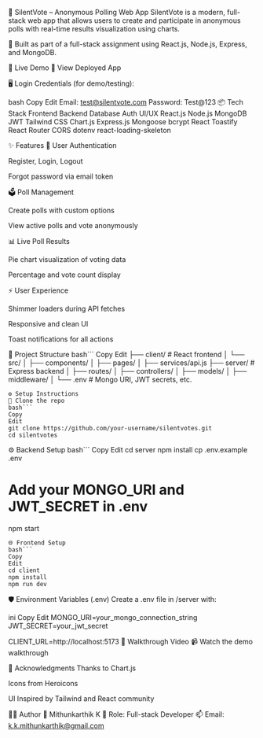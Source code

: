 📄 SilentVote – Anonymous Polling Web App
SilentVote is a modern, full-stack web app that allows users to create and participate in anonymous polls with real-time results visualization using charts.

🎯 Built as part of a full-stack assignment using React.js, Node.js, Express, and MongoDB.

🚀 Live Demo
🔗 View Deployed App

🖥️ Login Credentials (for demo/testing):

bash
Copy
Edit
Email: test@silentvote.com
Password: Test@123
📦 Tech Stack
Frontend	Backend	Database	Auth	UI/UX
React.js	Node.js	MongoDB	JWT	Tailwind CSS
Chart.js	Express.js	Mongoose	bcrypt	React Toastify
React Router	CORS	dotenv		react-loading-skeleton

✨ Features
🔐 User Authentication

Register, Login, Logout

Forgot password via email token

🗳️ Poll Management

Create polls with custom options

View active polls and vote anonymously

📊 Live Poll Results

Pie chart visualization of voting data

Percentage and vote count display

⚡ User Experience

Shimmer loaders during API fetches

Responsive and clean UI

Toast notifications for all actions

📂 Project Structure
bash```
Copy
Edit
├── client/           # React frontend
│   └── src/
│       ├── components/
│       ├── pages/
│       ├── services/api.js
├── server/           # Express backend
│   ├── routes/
│   ├── controllers/
│   ├── models/
│   ├── middleware/
│   └── .env          # Mongo URI, JWT secrets, etc.
```
⚙️ Setup Instructions
🔧 Clone the repo
bash```
Copy
Edit
git clone https://github.com/your-username/silentvotes.git
cd silentvotes
```
⚙️ Backend Setup
bash```
Copy
Edit
cd server
npm install
cp .env.example .env
# Add your MONGO_URI and JWT_SECRET in .env
npm start
```
🌐 Frontend Setup
bash```
Copy
Edit
cd client
npm install
npm run dev
```
🛡️ Environment Variables (.env)
Create a .env file in /server with:

ini
Copy
Edit
MONGO_URI=your_mongo_connection_string
JWT_SECRET=your_jwt_secret

CLIENT_URL=http://localhost:5173
🎥 Walkthrough Video
📹 Watch the demo walkthrough

🙌 Acknowledgments
Thanks to Chart.js

Icons from Heroicons

UI Inspired by Tailwind and React community

🧑‍💻 Author
👋 Mithunkarthik K
💼 Role: Full-stack Developer
📫 Email: k.k.mithunkarthik@gmail.com